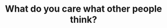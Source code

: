 ---
title: "What do you care what other people think?"
bookCover: "/assets/book-covers/what-do-you-care-what-other-people-think.jpg"
slug: "what-do-you-care-what-other-people-think"
bookAuthor: "Richard Feynman"
rating: 4
done: false
tags: []
summary: false
detailedNotes: false
amazonLink: ""
amazonAffiliateLink: ""
---